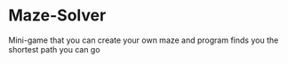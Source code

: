 # Maze-Solver
Mini-game that you can create your own maze and program finds you the shortest path you can go
